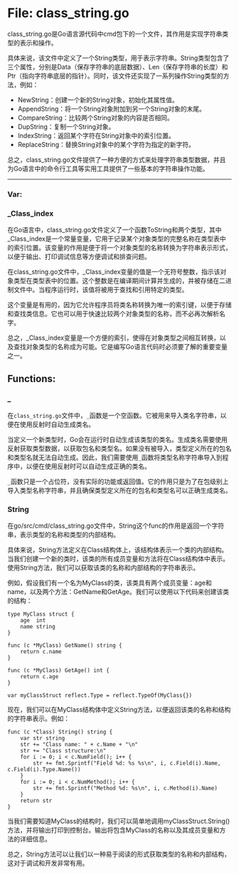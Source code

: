 # File: class_string.go

class_string.go是Go语言源代码中cmd包下的一个文件，其作用是实现字符串类型的表示和操作。

具体来说，该文件中定义了一个String类型，用于表示字符串。String类型包含了三个属性，分别是Data（保存字符串的底层数据）、Len（保存字符串的长度）和Ptr（指向字符串底层的指针）。同时，该文件还实现了一系列操作String类型的方法，例如：

- NewString：创建一个新的String对象，初始化其属性值。
- AppendString：将一个String对象附加到另一个String对象的末尾。
- CompareString：比较两个String对象的内容是否相同。
- DupString：复制一个String对象。
- IndexString：返回某个字符在String对象中的索引位置。
- ReplaceString：替换String对象中的某个字符为指定的新字符。

总之，class_string.go文件提供了一种方便的方式来处理字符串类型数据，并且为Go语言中的命令行工具等实用工具提供了一些基本的字符串操作功能。




---

### Var:

### _Class_index

在Go语言中，class_string.go文件定义了一个函数ToString和两个类型，其中_Class_index是一个常量变量，它用于记录某个对象类型的完整名称在类型表中的索引位置。该变量的作用是便于将一个对象类型的名称转换为字符串表示形式，以便于输出、打印调试信息等方便调试和排查问题。

在class_string.go文件中，_Class_index变量的值是一个无符号整数，指示该对象类型在类型表中的位置。这个整数是在编译期间计算并生成的，并被存储在二进制文件中。当程序运行时，该值将被用于查找和引用特定的类型。

这个变量是有用的，因为它允许程序员将类名称转换为唯一的索引键，以便于存储和查找类信息。它也可以用于快速比较两个对象类型的名称，而不必再次解析名字。

总之，_Class_index变量是一个方便的索引，使得在对象类型之间相互转换，以及查找对象类型的名称成为可能。它是编写Go语言代码时必须要了解的重要变量之一。



## Functions:

### _

在`class_string.go`文件中，`_`函数是一个空函数。它被用来导入类名字符串，以便在使用反射时自动生成类名。

当定义一个新类型时，Go会在运行时自动生成该类型的类名。生成类名需要使用反射获取类型数据，以获取包名和类型名。如果没有被导入，类型定义所在的包名和类型名就无法自动生成。因此，我们需要使用`_`函数将类型名称字符串导入到程序中，以便在使用反射时可以自动生成正确的类名。

`_`函数只是一个占位符，没有实际的功能或返回值。它的作用只是为了在包级别上导入类型名称字符串，并且确保类型定义所在的包名和类型名可以正确生成类名。



### String

在go/src/cmd/class_string.go文件中，String这个func的作用是返回一个字符串，表示类型的名称和类型的内部结构。

具体来说，String方法定义在Class结构体上，该结构体表示一个类的内部结构。当我们创建一个新的类时，该类的所有成员变量和方法将在Class结构体中表示。使用String方法，我们可以获取该类的名称和内部结构的字符串表示。

例如，假设我们有一个名为MyClass的类，该类具有两个成员变量：age和name，以及两个方法：GetName和GetAge。我们可以使用以下代码来创建该类的结构：

```
type MyClass struct {
    age  int
    name string
}

func (c *MyClass) GetName() string {
    return c.name
}

func (c *MyClass) GetAge() int {
    return c.age
}

var myClassStruct reflect.Type = reflect.TypeOf(MyClass{})
```

现在，我们可以在MyClass结构体中定义String方法，以便返回该类的名称和结构的字符串表示。例如：

```
func (c *Class) String() string {
    var str string
    str += "Class name: " + c.Name + "\n"
    str += "Class structure:\n"
    for i := 0; i < c.NumField(); i++ {
        str += fmt.Sprintf("Field %d: %s %s\n", i, c.Field(i).Name, c.Field(i).Type.Name())
    }
    for i := 0; i < c.NumMethod(); i++ {
        str += fmt.Sprintf("Method %d: %s\n", i, c.Method(i).Name)
    }
    return str
}
```

当我们需要知道MyClass的结构时，我们可以简单地调用myClassStruct.String()方法，并将输出打印到控制台。输出将包含MyClass的名称以及其成员变量和方法的详细信息。

总之，String方法可以让我们以一种易于阅读的形式获取类型的名称和内部结构，这对于调试和开发非常有用。



